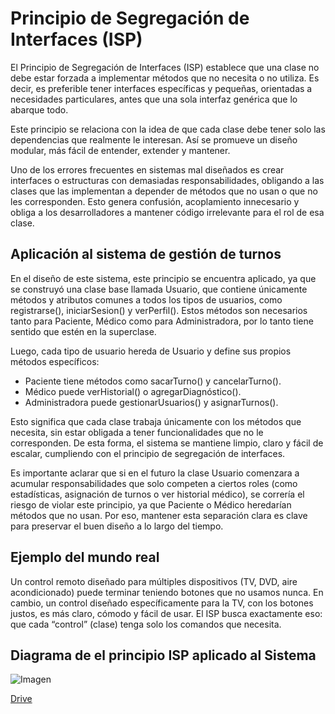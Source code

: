 # Principio de Segregación de Interfaces (ISP)

El Principio de Segregación de Interfaces (ISP) establece que una clase no debe estar forzada a implementar métodos que no necesita o no utiliza. Es decir, es preferible tener interfaces específicas y pequeñas, orientadas a necesidades particulares, antes que una sola interfaz genérica que lo abarque todo.

Este principio se relaciona con la idea de que cada clase debe tener solo las dependencias que realmente le interesan. Así se promueve un diseño modular, más fácil de entender, extender y mantener.

Uno de los errores frecuentes en sistemas mal diseñados es crear interfaces o estructuras con demasiadas responsabilidades, obligando a las clases que las implementan a depender de métodos que no usan o que no les corresponden. Esto genera confusión, acoplamiento innecesario y obliga a los desarrolladores a mantener código irrelevante para el rol de esa clase.

## Aplicación al sistema de gestión de turnos

En el diseño de este sistema, este principio se encuentra aplicado, ya que se construyó una clase base llamada Usuario, que contiene únicamente métodos y atributos comunes a todos los tipos de usuarios, como registrarse(), iniciarSesion() y verPerfil(). Estos métodos son necesarios tanto para Paciente, Médico como para Administradora, por lo tanto tiene sentido que estén en la superclase.

Luego, cada tipo de usuario hereda de Usuario y define sus propios métodos específicos:

- Paciente tiene métodos como sacarTurno() y cancelarTurno().
- Médico puede verHistorial() o agregarDiagnóstico().
- Administradora puede gestionarUsuarios() y asignarTurnos().

Esto significa que cada clase trabaja únicamente con los métodos que necesita, sin estar obligada a tener funcionalidades que no le corresponden. De esta forma, el sistema se mantiene limpio, claro y fácil de escalar, cumpliendo con el principio de segregación de interfaces.

Es importante aclarar que si en el futuro la clase Usuario comenzara a acumular responsabilidades que solo competen a ciertos roles (como estadísticas, asignación de turnos o ver historial médico), se correría el riesgo de violar este principio, ya que Paciente o Médico heredarían métodos que no usan. Por eso, mantener esta separación clara es clave para preservar el buen diseño a lo largo del tiempo.

## Ejemplo del mundo real

Un control remoto diseñado para múltiples dispositivos (TV, DVD, aire acondicionado) puede terminar teniendo botones que no usamos nunca. En cambio, un control diseñado específicamente para la TV, con los botones justos, es más claro, cómodo y fácil de usar. El ISP busca exactamente eso: que cada “control” (clase) tenga solo los comandos que necesita.


## Diagrama de el principio ISP aplicado al Sistema

![Imagen](https://drive.google.com/uc?export=view&id=1DzA_VvA1cxzc-6ROvK-ma7oS61ER7Ut_)

[Drive](https://drive.google.com/file/d/1DzA_VvA1cxzc-6ROvK-ma7oS61ER7Ut_/view?usp=sharing)
